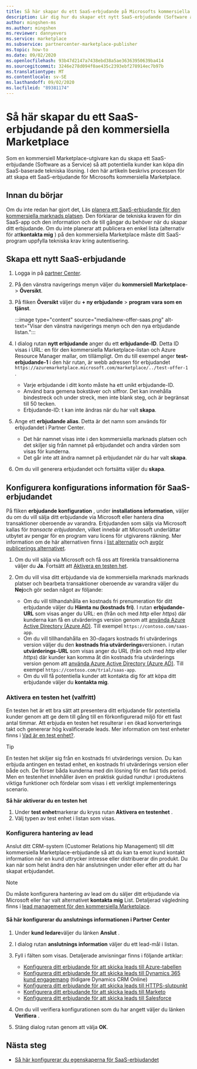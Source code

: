 ```yaml
---
title: Så här skapar du ett SaaS-erbjudande på Microsofts kommersiella marknads plats
description: Lär dig hur du skapar ett nytt SaaS-erbjudande (Software as a Service) för att lista eller sälja i Microsoft AppSource, Azure Marketplace eller via program varan för Cloud Solution Provider (CSP) med hjälp av den kommersiella Marketplace-portalen i Microsoft Partner Center.
author: mingshen-ms
ms.author: mingshen
ms.reviewer: dannyevers
ms.service: marketplace
ms.subservice: partnercenter-marketplace-publisher
ms.topic: how-to
ms.date: 09/02/2020
ms.openlocfilehash: 93b47d2147a7438ebd38a5ae36363950639ba414
ms.sourcegitcommit: 3246e278d094f0ae435c2393ebf278914ec7b97b
ms.translationtype: MT
ms.contentlocale: sv-SE
ms.lasthandoff: 09/02/2020
ms.locfileid: "89381174"
---
```

# <a name="how-to-create-a-saas-offer-in-the-commercial-marketplace"></a>Så här skapar du ett SaaS-erbjudande på den kommersiella Marketplace

Som en kommersiell Marketplace-utgivare kan du skapa ett SaaS-erbjudande (Software as a Service) så att potentiella kunder kan köpa din SaaS-baserade tekniska lösning. I den här artikeln beskrivs processen för att skapa ett SaaS-erbjudande för Microsofts kommersiella Marketplace.

## <a name="before-you-begin"></a>Innan du börjar

Om du inte redan har gjort det, Läs [planera ett SaaS-erbjudande för den kommersiella marknads platsen](plan-saas-offer.md). Den förklarar de tekniska kraven för din SaaS-app och den information och de till gångar du behöver när du skapar ditt erbjudande. Om du inte planerar att publicera en enkel lista (alternativ för att**kontakta mig** ) på den kommersiella Marketplace måste ditt SaaS-program uppfylla tekniska krav kring autentisering.

## <a name="create-a-new-saas-offer"></a>Skapa ett nytt SaaS-erbjudande

1. Logga in på [partner Center](https://partner.microsoft.com/dashboard/home).
1. På den vänstra navigerings menyn väljer du **kommersiell Marketplace**-  >  **Översikt**.
1. På fliken **Översikt** väljer du **+ ny erbjudande**  >  **program vara som en tjänst**.

   :::image type="content" source="media/new-offer-saas.png" alt-text="Visar den vänstra navigerings menyn och den nya erbjudande listan.":::

1. I dialog rutan **nytt erbjudande** anger du ett **erbjudande-ID**. Detta ID visas i URL: en för den kommersiella Marketplace-listan och Azure Resource Manager mallar, om tillämpligt. Om du till exempel anger **test-erbjudande-1** i den här rutan, är webb adressen för erbjudandet `https://azuremarketplace.microsoft.com/marketplace/../test-offer-1` .
   + Varje erbjudande i ditt konto måste ha ett unikt erbjudande-ID.
   + Använd bara gemena bokstäver och siffror. Det kan innehålla bindestreck och under streck, men inte blank steg, och är begränsat till 50 tecken.
   + Erbjudande-ID: t kan inte ändras när du har valt **skapa**.

1. Ange ett **erbjudande alias**. Detta är det namn som används för erbjudandet i Partner Center.

   + Det här namnet visas inte i den kommersiella marknads platsen och det skiljer sig från namnet på erbjudandet och andra värden som visas för kunderna.
   + Det går inte att ändra namnet på erbjudandet när du har valt **skapa**.
1. Om du vill generera erbjudandet och fortsätta väljer du **skapa**.

## <a name="configure-your-saas-offer-setup-details"></a>Konfigurera konfigurations information för SaaS-erbjudandet

På fliken **erbjudande konfiguration** , under **installations information**, väljer du om du vill sälja ditt erbjudande via Microsoft eller hantera dina transaktioner oberoende av varandra. Erbjudanden som säljs via Microsoft kallas för _transacte erbjudanden_, vilket innebär att Microsoft underlättar utbytet av pengar för en program varu licens för utgivarens räkning. Mer information om de här alternativen finns i [list alternativ](plan-saas-offer.md#listing-options) och [avgör publicerings alternativet](determine-your-listing-type.md).

1. Om du vill sälja via Microsoft och få oss att förenkla transaktionerna väljer du **Ja**. Fortsätt att [Aktivera en testen het](#enable-a-test-drive-optional).

1. Om du vill visa ditt erbjudande via de kommersiella marknads marknads platser och bearbeta transaktioner oberoende av varandra väljer du **Nej**och gör sedan något av följande:
   + Om du vill tillhandahålla en kostnads fri prenumeration för ditt erbjudande väljer du **Hämta nu (kostnads fri)**. I rutan **erbjudande-URL** som visas anger du URL: en (från och med *http* eller *https*) där kunderna kan få en utvärderings version genom att [använda Azure Active Directory (Azure AD)](marketplace-saas-applications-technical-publishing-guide.md#using-azure-active-directory-to-enable-trials). Till exempel `https://contoso.com/saas-app`.
   + Om du vill tillhandahålla en 30-dagars kostnads fri utvärderings version väljer du den **kostnads fria utvärderings**versionen. i rutan **utvärderings-URL** som visas anger du URL (från och med *http* eller *https*) där kunder kan komma åt din kostnads fria utvärderings version genom att [använda Azure Active Directory (Azure AD)](marketplace-saas-applications-technical-publishing-guide.md#using-azure-active-directory-to-enable-trials). Till exempel `https://contoso.com/trial/saas-app`.
   + Om du vill få potentiella kunder att kontakta dig för att köpa ditt erbjudande väljer du **kontakta mig**.

### <a name="enable-a-test-drive-optional"></a>Aktivera en testen het (valfritt)

En testen het är ett bra sätt att presentera ditt erbjudande för potentiella kunder genom att ge dem till gång till en förkonfigurerad miljö för ett fast antal timmar. Att erbjuda en testen het resulterar i en ökad konverterings takt och genererar hög kvalificerade leads. Mer information om test enheter finns i [Vad är en test enhet?](partner-center-portal/test-drive.md).

> [!TIP]
> En testen het skiljer sig från en kostnads fri utvärderings version. Du kan erbjuda antingen en testad enhet, en kostnads fri utvärderings version eller både och. De förser båda kunderna med din lösning för en fast tids period. Men en testenhet innehåller även en praktisk guidad rundtur i produktens viktiga funktioner och fördelar som visas i ett verkligt implementerings scenario.

**Så här aktiverar du en testen het**
1.  Under **test enhet**markerar du kryss rutan **Aktivera en testenhet** .
1.  Välj typen av test enhet i listan som visas.

### <a name="configure-lead-management"></a>Konfigurera hantering av lead

Anslut ditt CRM-system (Customer Relations hip Management) till ditt kommersiella Marketplace-erbjudande så att du kan ta emot kund kontakt information när en kund uttrycker intresse eller distribuerar din produkt. Du kan när som helst ändra den här anslutningen under eller efter att du har skapat erbjudandet.

> [!NOTE]
> Du måste konfigurera hantering av lead om du säljer ditt erbjudande via Microsoft eller har valt alternativet **kontakta mig** List. Detaljerad vägledning finns i [lead management för den kommersiella Marketplace](lead-management-for-cloud-marketplace.md).

#### <a name="to-configure-the-connection-details-in-partner-center"></a>Så här konfigurerar du anslutnings informationen i Partner Center

1.  Under **kund ledare**väljer du länken **Anslut** .
1. I dialog rutan **anslutnings information** väljer du ett lead-mål i listan.
1. Fyll i fälten som visas. Detaljerade anvisningar finns i följande artiklar:

   - [Konfigurera ditt erbjudande för att skicka leads till Azure-tabellen](./partner-center-portal/commercial-marketplace-lead-management-instructions-azure-table.md#configure-your-offer-to-send-leads-to-the-azure-table)
   - [Konfigurera ditt erbjudande för att skicka leads till Dynamics 365 kund engagemang](./partner-center-portal/commercial-marketplace-lead-management-instructions-dynamics.md#configure-your-offer-to-send-leads-to-dynamics-365-customer-engagement) (tidigare Dynamics CRM Online)
   - [Konfigurera ditt erbjudande för att skicka leads till HTTPS-slutpunkt](./partner-center-portal/commercial-marketplace-lead-management-instructions-https.md#configure-your-offer-to-send-leads-to-the-https-endpoint)
   - [Konfigurera ditt erbjudande för att skicka leads till Marketo](./partner-center-portal/commercial-marketplace-lead-management-instructions-marketo.md#configure-your-offer-to-send-leads-to-marketo)
   - [Konfigurera ditt erbjudande för att skicka leads till Salesforce](./partner-center-portal/commercial-marketplace-lead-management-instructions-salesforce.md#configure-your-offer-to-send-leads-to-salesforce)

1. Om du vill verifiera konfigurationen som du har angett väljer du länken **Verifiera** .
1. Stäng dialog rutan genom att välja **OK**.

## <a name="next-steps"></a>Nästa steg

- [Så här konfigurerar du egenskaperna för SaaS-erbjudandet](create-new-saas-offer-properties.md)
